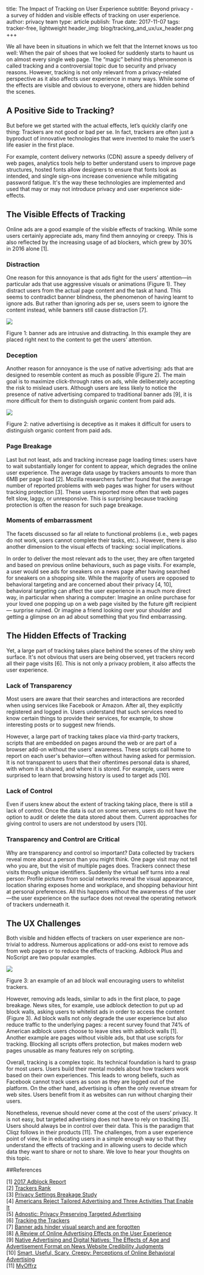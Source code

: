 title: The Impact of Tracking on User Experience
subtitle: Beyond privacy - a survey of hidden and visible effects of tracking on user experience.
author: privacy team
type: article
publish: True
date: 2017-11-07
tags: tracker-free, lightweight
header_img: blog/tracking_and_ux/ux_header.png
+++


We all have been in situations in which we felt that the 
Internet knows us too well: When the pair of shoes that we looked 
for suddenly starts to haunt us on almost every single web page. 
The “magic” behind this phenomenon is called tracking and a 
controversial topic due to security and privacy reasons. 
However, tracking is not only relevant from a privacy-related 
perspective as it also affects user experience in many ways. 
While some of the effects are visible and obvious to everyone, 
others are hidden behind the scenes.


## A Positive Side to Tracking?
But before we get started with the actual effects, let’s 
quickly clarify one thing: Trackers are not good or bad per se. 
In fact, trackers are often just a byproduct of innovative 
technologies that were invented to make the user’s life 
easier in the first place.

For example, content delivery networks (CDN) assure a 
speedy delivery of web pages, analytics tools help to 
better understand users to improve page structures, 
hosted fonts allow designers to ensure that fonts 
look as intended, and single sign-ons increase 
convenience while mitigating password fatigue. 
It's the way these technologies are implemented and used 
that may or may not introduce privacy and user experience side-effects.


## The Visible Effects of Tracking

Online ads are a good example of the visible effects of tracking. 
While some users certainly appreciate ads, many find them annoying or creepy. 
This is also reflected by the increasing usage of ad blockers, 
which grew by 30% in 2016 alone [1].


### Distraction
One reason for this annoyance is that ads fight for the users’ 
attention—in particular ads that use aggressive visuals or 
animations (Figure 1). They distract users from the 
actual page content and the task at hand. This seems to 
contradict banner blindness, the phenomenon of having 
learnt to ignore ads. But rather than ignoring ads per se, 
users seem to ignore the content instead, while 
banners still cause distraction [7]. 


<img src="../static/img/blog/tracking_and_ux/banner.png"/>
<p class="img-caption">Figure 1: banner ads are intrusive and distracting. In this example they are placed right next to the content to get the users’ attention.</p>

### Deception
Another reason for annoyance is the use of native 
advertising: ads that are designed to resemble content 
as much as possible (Figure 2). The main goal is to 
maximize click-through rates on ads, while deliberately 
accepting the risk to mislead users. Although users are 
less likely to notice the presence of native advertising 
compared to traditional banner ads [9], it is more 
difficult for them to distinguish organic content from paid ads. 


<img src="../static/img/blog/tracking_and_ux/native2.png"/>
<p class="img-caption">Figure 2: native advertising is deceptive as it makes it difficult for users to distinguish organic content from paid ads.</p>


### Page Breakage
Last but not least, ads and tracking increase page loading 
times: users have to wait substantially longer for 
content to appear, which degrades the online user 
experience. The average data usage by trackers 
amounts to more than 6MB per page load [2]. Mozilla researchers 
further found that the average number of reported 
problems with web pages was higher for users without 
tracking protection [3]. These users reported 
more often that web pages felt slow, laggy, or 
unresponsive. This is surprising because tracking 
protection is often the reason for such page breakage.

### Moments of embarrassment
The facets discussed so far all relate to functional 
problems (i.e., web pages do not work, users cannot 
complete their tasks, etc.). However, there is also 
another dimension to the visual effects of tracking: 
social implications. 

In order to deliver the most relevant ads to the user, 
they are often targeted and based on previous online 
behaviours, such as page visits. For example, a 
user would see ads for sneakers on a news page 
after having searched for sneakers on a shopping 
site. While the majority of users are opposed to 
behavioral targeting and are concerned about 
their privacy [4, 10], behavioral targeting can 
affect the user experience in a much more direct 
way, in particular when sharing a computer: Imagine 
an online purchase for your loved one popping up 
on a web page visited by the future gift recipient — surprise ruined. 
Or imagine a friend looking over your shoulder and getting 
a glimpse on an ad about something that you find embarrassing. 



## The Hidden Effects of Tracking
Yet, a large part of tracking takes place behind the scenes of 
the shiny web surface. It's not obvious that users are 
being observed, yet trackers record all their page visits [6]. 
This is not only a privacy problem, it also affects 
the user experience.

### Lack of Transparency
Most users are aware that their searches and interactions 
are recorded when using services like Facebook or Amazon. 
After all, they explicitly registered and logged in. 
Users understand that such services need to know 
certain things to provide their services, for example, 
to show interesting posts or to suggest new friends.

However, a large part of tracking takes place via 
third-party trackers, scripts that are embedded 
on pages around the web or are part of a browser 
add-on without the users' awareness. These scripts 
call home to report on each user's behavior—often 
without having asked for permission. It is not 
transparent to users that their oftentimes personal 
data is shared, with whom it is shared, and where 
it is stored. For example, users were surprised 
to learn that browsing history is used to target ads [10].


### Lack of Control
Even if users knew about the extent of tracking taking place, 
there is still a lack of control. Once the data is out 
on some servers, users do not have the option to audit 
or delete the data stored about them. Current approaches 
for giving control to users are not understood by users [10].

### Transparency and Control are Critical
Why are transparency and control so important? Data collected 
by trackers reveal more about a person than you might 
think. One page visit may not tell who you are, but 
the visit of multiple pages does. Trackers connect 
these visits through unique identifiers. Suddenly the 
virtual self turns into a real person: Profile pictures 
from social networks reveal the visual appearance, 
location sharing exposes home and workplace, and 
shopping behaviour hint at personal preferences. 
All this happens without the awareness of the 
user—the user experience on the surface does not 
reveal the operating network of trackers underneath 
it.


## The UX Challenges
Both visible and hidden effects of trackers on user 
experience are non-trivial to address. Numerous applications 
or add-ons exist to remove ads from web pages or to 
reduce the effects of tracking. Adblock Plus and NoScript 
are two popular examples.


<img src="../static/img/blog/tracking_and_ux/adwall2.png"/>
<p class="img-caption">Figure 3: an example of an ad block wall encouraging users to whitelist trackers.</p>


However, removing ads leads, similar to ads in the first place, 
to page breakage. News sites, for example, use adblock 
detection to put up ad block walls, asking users to 
whitelist ads in order to access the content (Figure 3). 
Ad block walls not only degrade the user experience but 
also reduce traffic to the underlying pages: a recent 
survey found that 74% of American adblock users choose 
to leave sites with adblock walls [1]. Another example 
are pages without visible ads, but that use scripts 
for tracking. Blocking all scripts offers protection, 
but makes modern web pages unusable as many features 
rely on scripting.

Overall, tracking is a complex topic. Its technical 
foundation is hard to grasp for most users. Users 
build their mental models about how trackers work 
based on their own experiences. This leads to wrong 
beliefs, such as Facebook cannot track users as 
soon as they are logged out of the platform. On the 
other hand, advertising is often the only revenue 
stream for web sites. Users benefit from it as 
websites can run without charging their users. 

Nonetheless, revenue should never come at the cost of the users’ 
privacy. It is not easy, but targeted advertising does not 
have to rely on tracking [5]. Users should always be in 
control over their data. This is the paradigm that Cliqz 
follows in their products [11]. The challenges, from a user 
experience point of view, lie in educating users in a simple 
enough way so that they understand the effects of tracking 
and in allowing users to decide which data they want to 
share or not to share. We love to hear your thoughts on this topic.



##References

[1] [2017 Adblock Report](https://pagefair.com/blog/2017/adblockreport/) <br>
[2] [Trackers Rank](/trackers.html) <br>
[3] [Privacy Settings Breakage Study](https://docs.google.com/presentation/d/1OVtXAnyeBLX2N1yyZoTMP9AV_6HnI3mnXwIFlOL7yOA/edit) <br>
[4] [Americans Reject Tailored Advertising and Three Activities That Enable It](http://repository.upenn.edu/cgi/viewcontent.cgi?article=1138&context=asc_papers) <br>
[5] [Adnostic: Privacy Preserving Targeted Advertising](http://www.nyu.edu/pages/projects/nissenbaum/papers/adnostic.pdf)  <br>
[6] [Tracking the Trackers](https://static.cliqz.com/wp-content/uploads/2016/07/Cliqz-Studie-Tracking-the-Trackers.pdf) <br>
[7] [Banner ads hinder visual search and are forgotten](https://dl.acm.org/citation.cfm?id=986008) <br>
[8] [A Review of Online Advertising Effects on the User Experience](https://pdfs.semanticscholar.org/54b4/c030742848f26bd69910d678da6a713a9d5e.pdf) <br>
[9] [Native Advertising and Digital Natives: The Effects of Age and Advertisement Format on News Website Credibility Judgments](http://www.academia.edu/download/37165600/ISOJ_Journal_V4_N1_2014_Spring.pdf#page=79) <br>
[10] [Smart, Useful, Scary, Creepy: Perceptions of Online Behavioral Advertising](https://pdfs.semanticscholar.org/db4c/502bafef23e7d8b1de60d628c952a4780acc.pdf) <br>
[11] [MyOffrz](https://myoffrz.com/fuer-nutzer/)
